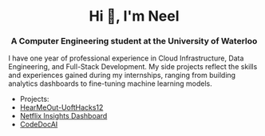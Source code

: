 
<h1 align="center">Hi 👋, I'm Neel</h1>
<h3 align="center">A Computer Engineering student at the University of Waterloo</h3>

I have one year of professional experience in Cloud Infrastructure, Data Engineering, and Full-Stack Development. My side projects reflect the skills and experiences gained during my internships, ranging from building analytics dashboards to fine-tuning machine learning models.
 

- Projects:
- [HearMeOut-UoftHacks12](https://github.com/Nebu0528/HearMeOut-UoftHacks12)
- [Netflix Insights Dashboard](https://github.com/Nebu0528/Netflix-Dashboard)
- [CodeDocAI](https://github.com/Nebu0528/CodeDocAI)


<p align="left">
</p>



